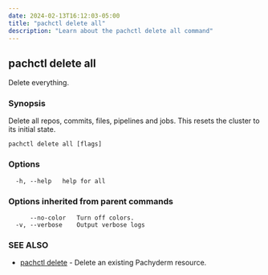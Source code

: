 ```yaml
---
date: 2024-02-13T16:12:03-05:00
title: "pachctl delete all"
description: "Learn about the pachctl delete all command"
---
```


## pachctl delete all

Delete everything.

### Synopsis

Delete all repos, commits, files, pipelines and jobs.
This resets the cluster to its initial state.

```
pachctl delete all [flags]
```

### Options

```
  -h, --help   help for all
```

### Options inherited from parent commands

```
      --no-color   Turn off colors.
  -v, --verbose    Output verbose logs
```

### SEE ALSO

* [pachctl delete](../pachctl_delete)	 - Delete an existing Pachyderm resource.

